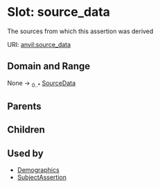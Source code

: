 
# Slot: source_data

The sources from which this assertion was derived

URI: [anvil:source_data](https://anvilproject.org/acr-harmonized-data-model/source_data)


## Domain and Range

None &#8594;  <sub>0..\*</sub> [SourceData](SourceData.md)

## Parents


## Children


## Used by

 * [Demographics](Demographics.md)
 * [SubjectAssertion](SubjectAssertion.md)
